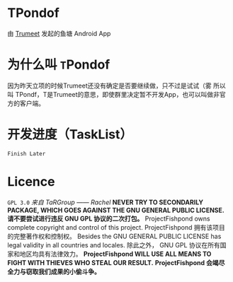 # TPondof
由 [Trumeet](lyt.letitfly.me) 发起的鱼塘 Android App
# 为什么叫  `T`Pondof
因为昨天立项的时候Trumeet还没有确定是否要继续做，只不过是试试（雾
所以叫 TPondf，T是Trumeet的意思，即使群里决定暂不开发App，也可以叫做非官方的客户端。
# 开发进度（TaskList）
```
Finish Later
```
# Licence
` GPL 3.0 `
_来自 TaRGroup —— Rachel_
**NEVER TRY TO SECONDARILY PACKAGE, WHICH GOES AGAINST THE GNU GENERAL PUBLIC LICENSE.**
**请不要尝试进行违反 GNU GPL 协议的二次打包。**
ProjectFishpond owns complete copyright and control of this project.
ProjectFishpond 拥有该项目的完整著作权和控制权。
Besides the GNU GENERAL PUBLIC LICENSE has legal validity in all countries and locales.
除此之外， GNU GPL 协议在所有国家和地区均具有法律效力。
**ProjectFishpond WILL USE ALL MEANS TO FIGHT WITH THIEVES WHO STEAL OUR RESULT.**
**ProjectFishpond 会竭尽全力与窃取我们成果的小偷斗争。**